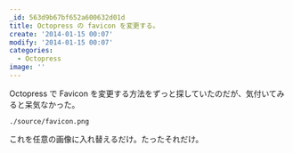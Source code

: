 ```yaml
---
_id: 563d9b67bf652a600632d01d
title: Octopress の favicon を変更する。
create: '2014-01-15 00:07'
modify: '2014-01-15 00:07'
categories:
  - Octopress
image: ''
---
```


Octopress で Favicon を変更する方法をずっと探していたのだが、気付いてみると呆気なかった。

```
./source/favicon.png
```

これを任意の画像に入れ替えるだけ。たったそれだけ。

<!-- more -->

